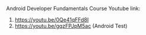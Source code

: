 Android Developer Fundamentals Course 
Youtube link:
1. https://youtu.be/0Qe41qFFd8I
2. https://youtu.be/gqzFPJpM5ac (Android Test)
